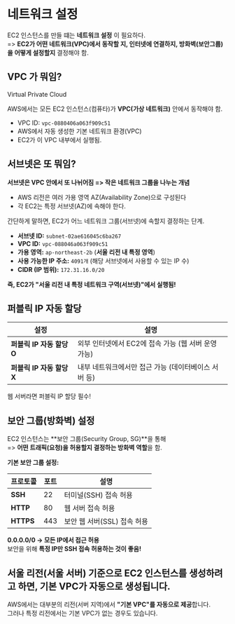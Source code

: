 # 네트워크 설정

EC2 인스턴스를 만들 떄는 **네트워크 설정** 이 필요하다.  
=> **EC2가 어떤 네트워크(VPC)에서 동작할 지, 인터넷에 연결하지, 방화벽(보안그룹) 을 어떻게 설정할지** 결정해야 함.

## VPC 가 뭐임?

Virtual Private Cloud  

AWS에서는 모든 EC2 인스턴스(컴퓨타)가 **VPC(가상 네트워크)** 안에서 동작해야 함.  

- VPC ID: `vpc-0880406a063f909c51`
- AWS에서 자동 생성한 기본 네트워크 환경(VPC)
- EC2가 이 VPC 내부에서 실행됨.

## 서브넷은 또 뭐임?

**서브넷은 VPC 안에서 또 나뉘어짐 => 작은 네트워크 그룹을 나누는 개념**

- AWS 리전은 여러 가용 영역 AZ(Availability Zone)으로 구성된다
- 각 EC2는 특정 서브넷(AZ)에 속해야 한다.

간단하게 말하면, EC2가 어느 네트워크 그룹(서브넷)에 속할지 결정하는 단계.

- **서브넷 ID:** `subnet-02ae616045c6ba267`
- **VPC ID:** `vpc-088046a063f909c51`
- **가용 영역:** `ap-northeast-2b` (**서울 리전 내 특정 영역**)
- **사용 가능한 IP 주소:** `4091개` (해당 서브넷에서 사용할 수 있는 IP 수)
- **CIDR (IP 범위):** `172.31.16.0/20`

**즉, EC2가 "서울 리전 내 특정 네트워크 구역(서브넷)"에서 실행됨!**

## 퍼블릭 IP 자동 할당

| 설정                      | 설명                                             |
| ------------------------- | ------------------------------------------------|
| **퍼블릭 IP 자동 할당 O** | 외부 인터넷에서 EC2에 접속 가능 (웹 서버 운영 가능)  |
| **퍼블릭 IP 자동 할당 X** | 내부 네트워크에서만 접근 가능 (데이터베이스 서버 등) |

웹 서버라면 퍼블릭 IP 할당 필수!

## 보안 그룹(방화벽) 설정

EC2 인스턴스는 **보안 그룹(Security Group, SG)**을 통해  
=> **어떤 트래픽(요청)을 허용할지 결정하는 방화벽 역할**을 함.

**기본 보안 그룹 설정:**  

| 프로토콜 | 포트 | 설명 |
|----------|------|------|
| **SSH** | 22 | 터미널(SSH) 접속 허용 |
| **HTTP** | 80 | 웹 서버 접속 허용 |
| **HTTPS** | 443 | 보안 웹 서버(SSL) 접속 허용 |

**0.0.0.0/0 → 모든 IP에서 접근 허용**  
보안을 위해 **특정 IP만 SSH 접속 허용하는 것이 좋음!**

## 서울 리전(서울 서버) 기준으로 EC2 인스턴스를 생성하려고 하면, 기본 VPC가 자동으로 생성됩니다.

AWS에서는 대부분의 리전(서버 지역)에서 **"기본 VPC"를 자동으로 제공**합니다.  
그러나 특정 리전에서는 기본 VPC가 없는 경우도 있습니다.
